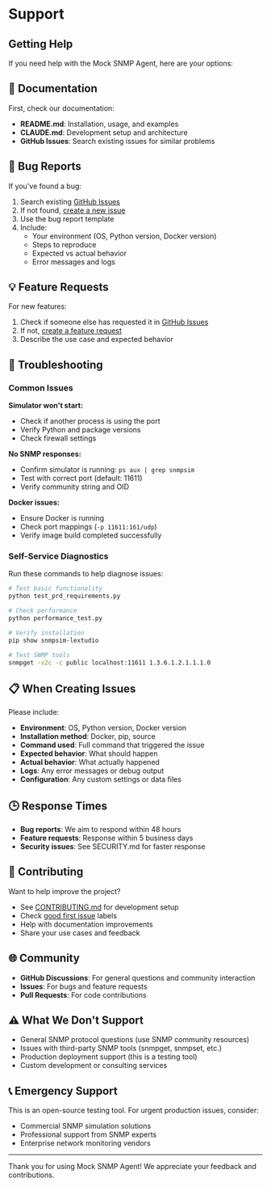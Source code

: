 # Support

## Getting Help

If you need help with the Mock SNMP Agent, here are your options:

## 📖 Documentation

First, check our documentation:

- **README.md**: Installation, usage, and examples
- **CLAUDE.md**: Development setup and architecture
- **GitHub Issues**: Search existing issues for similar problems

## 🐛 Bug Reports

If you've found a bug:

1. Search existing [GitHub Issues](https://github.com/yourusername/mock-snmp-agent/issues)
2. If not found, [create a new issue](https://github.com/yourusername/mock-snmp-agent/issues/new)
3. Use the bug report template
4. Include:
   - Your environment (OS, Python version, Docker version)
   - Steps to reproduce
   - Expected vs actual behavior
   - Error messages and logs

## 💡 Feature Requests

For new features:

1. Check if someone else has requested it in [GitHub Issues](https://github.com/yourusername/mock-snmp-agent/issues)
2. If not, [create a feature request](https://github.com/yourusername/mock-snmp-agent/issues/new)
3. Describe the use case and expected behavior

## 🔧 Troubleshooting

### Common Issues

**Simulator won't start:**
- Check if another process is using the port
- Verify Python and package versions
- Check firewall settings

**No SNMP responses:**
- Confirm simulator is running: `ps aux | grep snmpsim`
- Test with correct port (default: 11611)
- Verify community string and OID

**Docker issues:**
- Ensure Docker is running
- Check port mappings (`-p 11611:161/udp`)
- Verify image build completed successfully

### Self-Service Diagnostics

Run these commands to help diagnose issues:

```bash
# Test basic functionality
python test_prd_requirements.py

# Check performance
python performance_test.py

# Verify installation
pip show snmpsim-lextudio

# Test SNMP tools
snmpget -v2c -c public localhost:11611 1.3.6.1.2.1.1.1.0
```

## 📋 When Creating Issues

Please include:

- **Environment**: OS, Python version, Docker version
- **Installation method**: Docker, pip, source
- **Command used**: Full command that triggered the issue
- **Expected behavior**: What should happen
- **Actual behavior**: What actually happened
- **Logs**: Any error messages or debug output
- **Configuration**: Any custom settings or data files

## 🕒 Response Times

- **Bug reports**: We aim to respond within 48 hours
- **Feature requests**: Response within 5 business days
- **Security issues**: See SECURITY.md for faster response

## 💝 Contributing

Want to help improve the project?

- See [CONTRIBUTING.md](.github/CONTRIBUTING.md) for development setup
- Check [good first issue](https://github.com/yourusername/mock-snmp-agent/labels/good%20first%20issue) labels
- Help with documentation improvements
- Share your use cases and feedback

## 🌐 Community

- **GitHub Discussions**: For general questions and community interaction
- **Issues**: For bugs and feature requests
- **Pull Requests**: For code contributions

## ⚠️ What We Don't Support

- General SNMP protocol questions (use SNMP community resources)
- Issues with third-party SNMP tools (snmpget, snmpset, etc.)
- Production deployment support (this is a testing tool)
- Custom development or consulting services

## 📞 Emergency Support

This is an open-source testing tool. For urgent production issues, consider:

- Commercial SNMP simulation solutions
- Professional support from SNMP experts
- Enterprise network monitoring vendors

---

Thank you for using Mock SNMP Agent! We appreciate your feedback and contributions.
